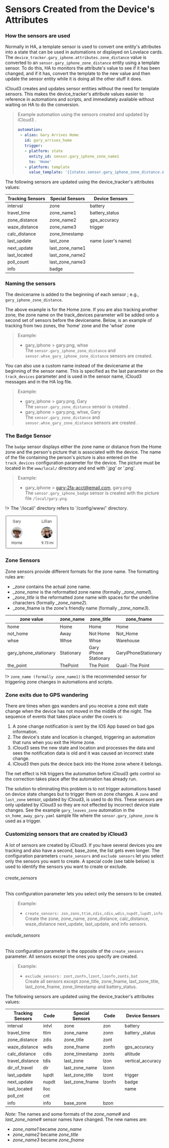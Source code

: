 # Sensors Created from the Device's Attributes

### How the sensors are used

Normally in HA, a template sensor is used to convert one entity's attributes into a state that can be used in automations or displayed on Lovelace cards. The `device_tracker.gary_iphone.attributes.zone_distance`  value is converted to an `sensor.gary_iphone_zone_distance` entity using a template sensor. To do this, HA to monitors the attribute's value to see if it has been changed, and if it has, convert the template to the new value and then update the sensor entity while it is doing all the other stuff it does.  

iCloud3 creates and updates sensor entities without the need for template sensors. This makes the device_tracker's attribute values easier to reference in automations and scripts, and immediately available without waiting on HA to do the conversion.  



>Example automation using the sensors created and updated by iCloud3 .
>```yaml
>automation:
>  - alias: Gary Arrives Home
>    id: gary_arrives_home
>    trigger:
>    - platform: state
>      entity_id: sensor.gary_iphone_zone_name1
>      to: 'Home'
>    - platform: template
>      value_template: '{{states.sensor.gary_iphone_zone_distance.state | float <= 0.2}}'
>```



The following sensors are updated using the device_tracker's attributes values:

| Tracking Sensors | Special Sensors | Device Sensors  |
| ---------------- | --------------- | --------------- |
| interval        | zone             | battery        |
| travel_time     | zone_name1       | battery_status |
| zone_distance   | zone_name2       | gps_accuracy   |
| waze_distance   | zone_name3      | trigger        |
| calc_distance   | zone_timestamp   |                |
| last_update     | last_zone        | name (user's name) |
| next_update     | last_zone_name1 |                |
| last_located    | last_zone_name2 |                |
| poll_count      | last_zone_name3 |                |
| info            | badge            |                |



### Naming the sensors

The devicename is added to the beginning of each sensor ; e.g., `gary_iphone_zone_distance`. 

The above example is for the Home zone. If you are also tracking another zone, the zone name on the track_devices parameter will be added onto a second set of sensors before the devicename. Below, is an example of tracking from two zones, the 'home' zone and the 'whse' zone

>Example:
>- gary_iphone > gary.png, whse    
> The `sensor.gary_iphone_zone_distance`  and `sensor.whse_gary_iphone_zone_distance` sensors are created.

You can also use a custom name instead of the devicename at the beginning of the sensor name. This is specified as the last parameter on the `track_devices` parameter and is used in the sensor name, iCloud3 messages and in the HA log file. 

>Example:
>- gary_iphone > gary.png, Gary    
> The `sensor.gary_zone_distance` sensor is created .
>- gary_iphone > gary.png, whse, Gary    
> The `sensor.gary_zone_distance`  and `sensor.whse_gary_zone_distance` sensors are created .



### The Badge Sensor

The `badge` sensor displays either the zone name or distance from the Home zone and the person's picture that is associated with the device.  The name of the file containing the person's picture is also entered on the `track_devices` configuration parameter for the device. The picture must be located in the `www/local/` directory and end with '.jpg' or '.png'.

>Example:
>- gary_iphone > gary-2fa-acct@email.com, gary.png    
> The `sensor.gary_iphone_badge` sensor is created with the picture file `/local/gary.png`.

!> The '/local/' directory refers to '/config/www/' directory.

![badge](../images/badge.jpg)



### Zone Sensors

Zone sensors provide different formats for the zone name.  The formatting rules are:

- *_zone* contains the actual zone name.
- *_zone_name* is the reformatted zone name (formally *_zone_name1*).
- *_zone_title* is the reformatted zone name with spaces for the underline characters (formally *_zone_name2*).
- _zone_fname is the zone's friendly name (formally *_zone_name3*).

| zone value          | zone_name | zone_title | zone_fname   |
| ------------------- | ---------- |     -------- | ------------- |
| home                | Home       | Home         | Home          |
| not_home            | Away       | Not Home     | Not_Home      |
| whse                | Whse       | Whse         | Warehouse   |
| gary_iphone_stationary | Stationary | Gary iPhone Stationary | GaryiPhoneStationary |
| the_point | ThePoint | The Point | Quail-The Point |

!> `zone_name (formally zone_name1)` is the recommended sensor for triggering zone changes in automations and scripts.

### Zone exits due to GPS wandering

There are times when gps wanders and you receive a zone exit state change when the device has not moved in the middle of the night. The sequence of events that takes place under the covers is:
1. A zone change notification is sent by the IOS App based on bad gps information.
1. The device's state and location is changed, triggering an automation that runs when you exit the Home zone.
1. iCloud3 sees the new state and location and processes the data and sees the notification data is old and it was caused an incorrect state change. 
1. iCloud3 then puts the device back into the Home zone where it belongs.

The net effect is HA triggers the automation before iCloud3 gets control so the correction takes place after the automation has already run.

The solution to eliminating this problem is to not trigger automations based on device state changes but to trigger them on zone changes. A `zone` and `last_zone` sensor, updated by iCloud3, is used to do this. These sensors are only updated by iCloud3 so they are not effected by incorrect device state changes.  See the example `gary_leaves_zone` automation in the `sn_home_away_gary.yaml` sample file where the `sensor.gary_iphone_zone` is used as a trigger. 



### Customizing sensors that are created by iCloud3

A lot of sensors are created by iCloud3. If you have several devices you are tracking and also have a second, base_zone, the list gets even longer. The configuration parameters `create_sensors` and `exclude sensors` let you select only the sensors you want to create. A special code (see table below) is used to identify the sensors you want to create or exclude.

###### create_sensors
This configuration parameter lets you select only the sensors to be created. 

> Example: 
> - `create_sensors: zon,zonn,ttim,zdis,cdis,wdis,nupdt,lupdt,info`  
>    Create the zone, zone_name, zone_distance, calc_distance, waze_distance next_update, last_update, and info sensors.

###### exclude_sensors
This configuration parameter is the opposite of the `create_sensors` parameter. All sensors except the ones you specify are created.

> Example:
>- `exclude_sensors: zont,zonfn,lzont,lzonfn,zonts,bat`  
>   Create all sensors except zone_title, zone_fname, last_zone_title, last_zone_fname, zone_timestamp and battery_status.


The following sensors are updated using the device_tracker's attributes values:

| Tracking Sensors | Code  |      | Special Sensors  | Code  |      | Device Sensors         | Code   |
| ---------------- | ----- | ---- | ---------------- | ----- | ---- | ---------------------- | ------ |
| interval        | intvl |      | zone            | zon   |      | battery               | bat    |
| travel_time     | ttim  |      | zone_name      | zonn |      | battery _status | batstat |
| zone_distance   | zdis  |      | zone_title  | zont |      |  |  |
| waze_distance   | wdis  |      | zone_fname     | zonfn |      | gps_accuracy      | gpsac   |
| calc_distance   | cdis  |      | zone_timestamp  | zonts |      | altitude          | alt     |
| travel_distance | tdis  |      | last_zone       | lzon  |      | vertical_accuracy | vacc    |
| dir_of_travel   | dir   |      | last_zone_name | lzonn |      |                   |         |
| last_update     | lupdt |      | last_zone_title | lzont |      | trigger           | trig    |
| next_update     | nupdt |      | last_zone_fname | lzonfn |      | badge | badge |
| last_located    | lloc  |      |  |  |      | name | name |
| poll_cnt        | cnt   |      |                  |       |      |            |  |
| info            | info  |      | base_zone       | bzon  |      |          | |

*Note:* The names and some formats of the *zone_name#* and *last_zone_name#* sensor names have changed. The new names are:

- *zone_name1* became *zone_name*
- *zone_name2* became *zone_title*
- *zone_name3* became *zone_fname*